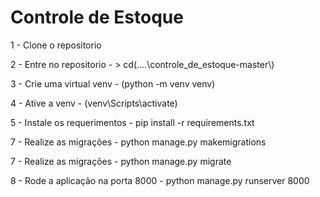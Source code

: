 # Controle de Estoque
<p>1 - Clone o repositorio</p>
<p>2 - Entre no repositorio - > cd(....\controle_de_estoque-master\)</p>
<p>3 - Crie uma virtual venv - (python -m  venv venv)</p>
<p>4 - Ative a venv - (venv\Scripts\activate)</p>
<p>5 - Instale os requerimentos - pip install -r requirements.txt</p>
<p>7 - Realize as migrações - python manage.py makemigrations</p>
<p>7 - Realize as migrações - python manage.py migrate</p>
<p>8 - Rode a aplicação na porta 8000 - python manage.py runserver 8000</p>

